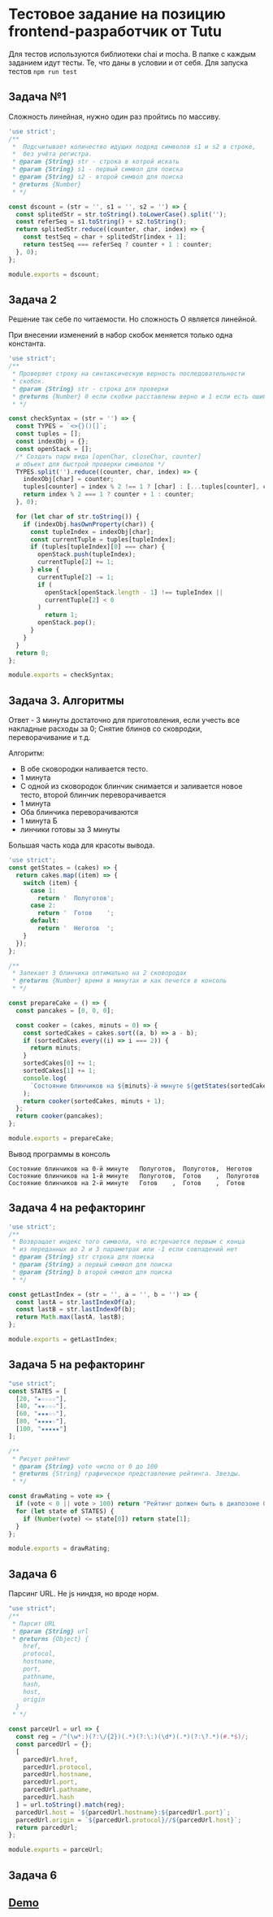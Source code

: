 # Тестовое задание на позицию frontend-разработчик от Tutu
Для тестов используются библиотеки chai и mocha.
В папке с каждым заданием идут тесты. Те, что даны в условии и от себя.
Для запуска тестов `npm run test`

## Задача №1
Сложность линейная, нужно один раз пройтись по массиву.

``` js
'use strict';
/** 
 *  Подсчитывает количество идущих подряд символов s1 и s2 в строке,
 *  без учёта регистра.
 * @param {String} str - строка в котрой искать
 * @param {String} s1 - первый символ для поиска
 * @param {String} s2 - второй символ для поиска
 * @returns {Number}
 * */

const dscount = (str = '', s1 = '', s2 = '') => {
  const splitedStr = str.toString().toLowerCase().split('');
  const referSeq = s1.toString() + s2.toString();
  return splitedStr.reduce((counter, char, index) => {
    const testSeq = char + splitedStr[index + 1];
    return testSeq === referSeq ? counter + 1 : counter;
  }, 0);
};

module.exports = dscount;

```

## Задача 2
Решение так себе по читаемости. Но сложность O является линейной.

При внесении изменений в набор скобок меняется только одна константа.
``` js
'use strict';
/** 
 * Проверяет строку на синтаксическую верность последовательности
 * скобок.
 * @param {String} str - строка для проверки
 * @returns {Number} 0 если скобки расставлены верно и 1 если есть ошибка
 * */

const checkSyntax = (str = '') => {
  const TYPES = `<>{}()[]`;
  const tuples = [];
  const indexObj = {};
  const openStack = [];
  /* Создать пары вида [openChar, closeChar, counter] 
  и обьект для быстрой проверки символов */
  TYPES.split('').reduce((counter, char, index) => {
    indexObj[char] = counter;
    tuples[counter] = index % 2 !== 1 ? [char] : [...tuples[counter], char, 0];
    return index % 2 === 1 ? counter + 1 : counter;
  }, 0);

  for (let char of str.toString()) {
    if (indexObj.hasOwnProperty(char)) {
      const tupleIndex = indexObj[char];
      const currentTuple = tuples[tupleIndex];
      if (tuples[tupleIndex][0] === char) {
        openStack.push(tupleIndex);
        currentTuple[2] += 1;
      } else {
        currentTuple[2] -= 1;
        if (
          openStack[openStack.length - 1] !== tupleIndex ||
          currentTuple[2] < 0
        )
          return 1;
        openStack.pop();
      }
    }
  }
  return 0;
};

module.exports = checkSyntax;
```

## Задача 3. Алгоритмы
Ответ - 3 минуты достаточно для приготовления, если учесть все накладные расходы за 0; Снятие блинов со сковродки, переворачивание и т.д.

Алгоритм: 
* В обе сковородки наливается тесто. 
* 1 минута 
* С одной из сковородок блинчик снимается и заливается новое тесто, второй блинчик переворачивается 
* 1 минута 
* Оба блинчика переворачиваются 
* 1 минута Б
* линчики готовы за 3 минуты

Большая часть кода для красоты вывода.

``` js
'use strict';
const getStates = (cakes) => {
  return cakes.map((item) => {
    switch (item) {
      case 1:
        return '  Полуготов';
      case 2:
        return '  Готов    ';
      default:
        return '  Неготов  ';
    }
  });
};

/**
 * Запекает 3 блинчика оптимально на 2 сковородах
 * @returns {Number} время в минутах и как печется в консоль
 * */

const prepareCake = () => {
  const pancakes = [0, 0, 0];

  const cooker = (cakes, minuts = 0) => {
    const sortedCakes = cakes.sort((a, b) => a - b);
    if (sortedCakes.every((i) => i === 2)) {
      return minuts;
    }
    sortedCakes[0] += 1;
    sortedCakes[1] += 1;
    console.log(
      `Состояние блинчиков на ${minuts}-й минуте ${getStates(sortedCakes)}`,
    );
    return cooker(sortedCakes, minuts + 1);
  };
  return cooker(pancakes);
};

module.exports = prepareCake;
```

Вывод программы в консоль 

```
Состояние блинчиков на 0-й минуте   Полуготов,  Полуготов,  Неготов
Состояние блинчиков на 1-й минуте   Полуготов,  Готов    ,  Полуготов
Состояние блинчиков на 2-й минуте   Готов    ,  Готов    ,  Готов
```

## Задача 4 на рефакторинг

``` js
'use strict';
/**
 * Возвращает индекс того символа, что встречается первым с конца 
 * из переданных во 2 и 3 параметрах или -1 если совпадений нет
 * @param {String} str строка для поиска
 * @param {String} a первый символ для поиска
 * @param {String} b второй символ для поиска
 * */

const getLastIndex = (str = '', a = '', b = '') => {
  const lastA = str.lastIndexOf(a);
  const lastB = str.lastIndexOf(b);
  return Math.max(lastA, lastB);
};

module.exports = getLastIndex;

```

## Задача 5 на рефакторинг
``` js
"use strict";
const STATES = [
  [20, "★☆☆☆☆"],
  [40, "★★☆☆☆"],
  [60, "★★★☆☆"],
  [80, "★★★★☆"],
  [100, "★★★★★"]
];

/**
 * Рисует рейтинг
 * @param {String} vote число от 0 до 100
 * @returns {String} графическое представление рейтинга. Звезды.
 * */

const drawRating = vote => {
  if (vote < 0 || vote > 100) return "Рейтинг должен быть в диапозоне 0 - 100";
  for (let state of STATES) {
    if (Number(vote) <= state[0]) return state[1];
  }
};

module.exports = drawRating;
```

## Задача 6
Парсинг URL. Не js ниндзя, но вроде норм.

```js
"use strict";
/**
 * Парсит URL
 * @param {String} url
 * @returns {Object} {
    href,
    protocol,
    hostname,
    port,
    pathname,
    hash,
    host,
    origin
  }
 * */

const parceUrl = url => {
  const reg = /^(\w*:)(?:\/{2})(.*)(?:\:)(\d*)(.*)(?:\?.*)(#.*$)/;
  const parcedUrl = {};
  [
    parcedUrl.href,
    parcedUrl.protocol,
    parcedUrl.hostname,
    parcedUrl.port,
    parcedUrl.pathname,
    parcedUrl.hash
  ] = url.toString().match(reg);
  parcedUrl.host = `${parcedUrl.hostname}:${parcedUrl.port}`;
  parcedUrl.origin = `${parcedUrl.protocol}//${parcedUrl.host}`;
  return parcedUrl;
};

module.exports = parceUrl;
```

## Задача 6
## [Demo](https://guest363.github.io/test-tutu/)
